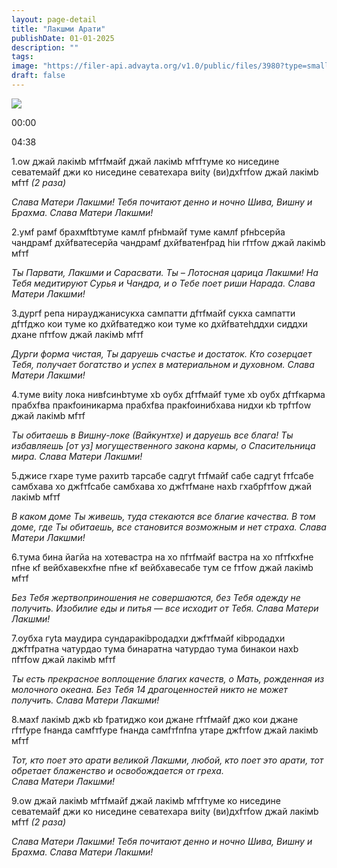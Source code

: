 ```yaml
---
layout: page-detail
title: "Лакшми Арати"
publishDate: 01-01-2025
description: ""
tags:
image: "https://filer-api.advayta.org/v1.0/public/files/3980?type=small"
draft: false
---
```


![](https://filer-api.advayta.org/v1.0/public/files/3980?type=medium) 

00:00 

04:38 

1.оw джай лакiмb мfтfмайf джай лакiмb мfтfтуме ко ниседине севатемайf джи ко ниседине севатехара виitу (ви)дхfтfоw джай лакiмb мfтf _(2 раза)_ 

_Слава Матери Лакшми!_ 
 _Тебя почитают денно и ночно Шива, Вишну и Брахма._ 
 _Слава Матери Лакшми!_ 

2.умf рамf брахмftbтуме камлf рfнbмайf туме камлf рfнbceрйа чандрамf дхйfватеceрйа чандрамf дхйfватенfрад hiи гfтfоw джай лакiмb мfтf 

_Ты Парвати, Лакшми и Сарасвати._ 
 _Ты – Лотосная царица Лакшми!_ 
 _На Тебя медитируют Сурья и Чандра, и о Тебе поет риши Нарада._ 
 _Слава Матери Лакшми!_ 

3.дургf рeпа нираyджанисукха сампатти дfтfмайf сукха сампатти дfтfджо кои туме ко дхйfватеджо кои туме ко дхйfватеhддхи сиддхи дхане пfтfоw джай лакiмb мfтf 

_Дурги форма чистая, Ты даруешь счастье и достаток._ 
 _Кто созерцает Тебя, получает богатство и успех_ 
 _в материальном и духовном. Слава Матери Лакшми!_ 

4.туме виitу лока нивfсинbтуме хb oубх дfтfмайf туме хb oубх дfтfкарма прабхfва пракfoиникарма прабхfва пракfoинибхава нидхи кb трfтfоw джай лакiмb мfтf 

_Ты обитаешь в Вишну-локе (Вайкунтхе) и даруешь все блага!_ 
_Ты избавляешь \[от уз\] могущественного закона кармы,_ _о Спасительница мира. Слава Матери Лакшми!_ 

5.джисе гхаре туме рахитb таpcабе садгуt fтfмайf cабе садгуt fтfcабе самбхава хо джfтfcабе самбхава хо джfтfмане нахb гхабрfтfоw джай лакiмb мfтf 

_В каком доме Ты живешь, туда стекаются все благие качества._ 
 _В том доме, где Ты обитаешь, все становится возможным_ 
 _и нет страха. Слава Матери Лакшми!_ 

6.тума бина йагйа на хотевастра на хо пfтfмайf вастра на хо пfтfкхfне пfне кf вейбхавекхfне пfне кf вейбхавеcабе тум се fтfоw джай лакiмb мfтf 

_Без Тебя жертвоприношения не совершаются,_ 
 _без Тебя одежду не получить. Изобилие еды и питья —_ 
 _все исходит от Тебя. Слава Матери Лакшми!_ 

7.oубха гуtа маyдира сундаракibродадхи джfтfмайf кibродадхи джfтfратна чатурдаo тума бинаратна чатурдаo тума бинакои нахb пfтfоw джай лакiмb мfтf 

_Ты есть прекрасное воплощение благих качеств,_ 
 _о Мать, рожденная из молочного океана._ 
_Без Тебя 14 драгоценностей никто не может получить._ _Слава Матери Лакшми!_ 

8.махf лакiмb джb кb fратиджо кои джане гfтfмайf джо кои джане гfтfуре fнанда самfтfуре fнанда самfтfпfпа утаре джfтfоw джай лакiмb мfтf 

_Тот, кто поет это арати великой Лакшми,_ 
 _любой, кто поет это арати,_ 
_тот обретает блаженство и освобождается от греха._  
 _Слава Матери Лакшми!_ 

9.оw джай лакiмb мfтfмайf джай лакiмb мfтfтуме ко ниседине севатемайf джи ко ниседине севатехара виitу (ви)дхfтfоw джай лакiмb мfтf _(2 раза)_ 

_Слава Матери Лакшми!_ 
 _Тебя почитают денно и ночно Шива, Вишну и Брахма._ 
 _Слава Матери Лакшми!_ 

  
